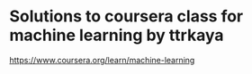 # Solutions to coursera class for machine learning by ttrkaya

https://www.coursera.org/learn/machine-learning